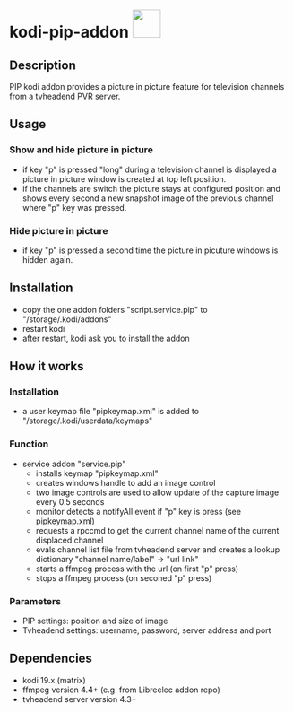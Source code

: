 # kodi-pip-addon <img src="https://github.com/mltobi/kodi-pip-addon/blob/main/script.service.pip/resources/icon.png" width="50"/>

## Description
PIP kodi addon provides a picture in picture feature for television channels from a tvheadend PVR server.
          
## Usage

### Show and hide picture in picture
* if key "p" is pressed "long" during a television channel is displayed a picture in picture window is created at top left position.
* if the channels are switch the picture stays at configured position and shows every second a new snapshot image of the previous channel where "p" key was pressed.

### Hide picture in picture
* if key "p" is pressed a second time the picture in picuture windows is hidden again.

## Installation
* copy the one addon folders "script.service.pip" to "/storage/.kodi/addons"
* restart kodi
* after restart, kodi ask you to install the addon

## How it works

### Installation
* a user keymap file "pipkeymap.xml" is added to "/storage/.kodi/userdata/keymaps"

### Function
* service addon "service.pip"
  * installs keymap "pipkeymap.xml"
  * creates windows handle to add an image control
  * two image controls are used to allow update of the capture image every 0.5 seconds
  * monitor detects a notifyAll event if "p" key is press (see pipkeymap.xml)
  * requests a rpccmd to get the current channel name of the current displaced channel
  * evals channel list file from tvheadend server and creates a lookup dictionary "channel name/label" -> "url link"
  * starts a ffmpeg process with the url (on first "p" press)
  * stops a ffmpeg process (on seconed "p" press)

### Parameters
* PIP settings: position and size of image
* Tvheadend settings: username, password, server address and port

## Dependencies
* kodi 19.x (matrix)
* ffmpeg version 4.4+ (e.g. from Libreelec addon repo)
* tvheadend server version 4.3+

